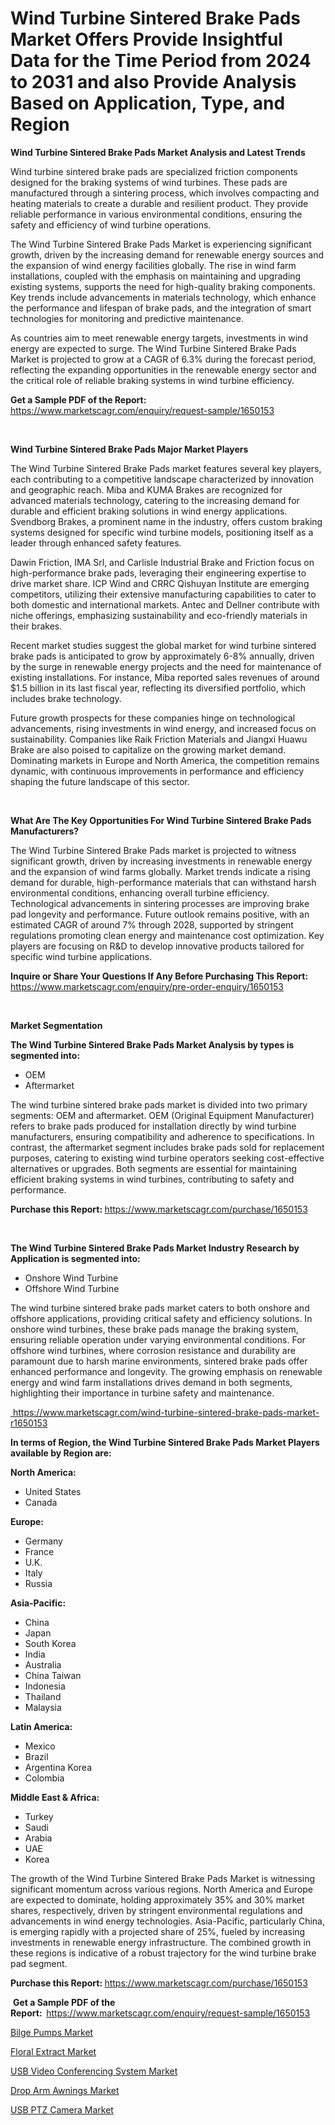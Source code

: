 <p><h1>Wind Turbine Sintered Brake Pads Market Offers Provide Insightful Data for the Time Period from 2024 to 2031 and also Provide Analysis Based on Application, Type, and Region</h1></p><p><strong>Wind Turbine Sintered Brake Pads Market Analysis and Latest Trends</strong></p>
<p><p>Wind turbine sintered brake pads are specialized friction components designed for the braking systems of wind turbines. These pads are manufactured through a sintering process, which involves compacting and heating materials to create a durable and resilient product. They provide reliable performance in various environmental conditions, ensuring the safety and efficiency of wind turbine operations.</p><p>The Wind Turbine Sintered Brake Pads Market is experiencing significant growth, driven by the increasing demand for renewable energy sources and the expansion of wind energy facilities globally. The rise in wind farm installations, coupled with the emphasis on maintaining and upgrading existing systems, supports the need for high-quality braking components. Key trends include advancements in materials technology, which enhance the performance and lifespan of brake pads, and the integration of smart technologies for monitoring and predictive maintenance. </p><p>As countries aim to meet renewable energy targets, investments in wind energy are expected to surge. The Wind Turbine Sintered Brake Pads Market is projected to grow at a CAGR of 6.3% during the forecast period, reflecting the expanding opportunities in the renewable energy sector and the critical role of reliable braking systems in wind turbine efficiency.</p></p>
<p><strong>Get a Sample PDF of the Report:&nbsp;</strong> <a href="https://www.marketscagr.com/enquiry/request-sample/1650153?utm_campaign=1173&utm_medium=2&utm_source=Github&utm_content=ia&utm_term=26092024&utm_id=wind-turbine-sintered-brake-pads">https://www.marketscagr.com/enquiry/request-sample/1650153</a></p>
<p>&nbsp;</p>
<p><strong>Wind Turbine Sintered Brake Pads Major Market Players</strong></p>
<p><p>The Wind Turbine Sintered Brake Pads market features several key players, each contributing to a competitive landscape characterized by innovation and geographic reach. Miba and KUMA Brakes are recognized for advanced materials technology, catering to the increasing demand for durable and efficient braking solutions in wind energy applications. Svendborg Brakes, a prominent name in the industry, offers custom braking systems designed for specific wind turbine models, positioning itself as a leader through enhanced safety features.</p><p>Dawin Friction, IMA Srl, and Carlisle Industrial Brake and Friction focus on high-performance brake pads, leveraging their engineering expertise to drive market share. ICP Wind and CRRC Qishuyan Institute are emerging competitors, utilizing their extensive manufacturing capabilities to cater to both domestic and international markets. Antec and Dellner contribute with niche offerings, emphasizing sustainability and eco-friendly materials in their brakes.</p><p>Recent market studies suggest the global market for wind turbine sintered brake pads is anticipated to grow by approximately 6-8% annually, driven by the surge in renewable energy projects and the need for maintenance of existing installations. For instance, Miba reported sales revenues of around $1.5 billion in its last fiscal year, reflecting its diversified portfolio, which includes brake technology.</p><p>Future growth prospects for these companies hinge on technological advancements, rising investments in wind energy, and increased focus on sustainability. Companies like Raik Friction Materials and Jiangxi Huawu Brake are also poised to capitalize on the growing market demand. Dominating markets in Europe and North America, the competition remains dynamic, with continuous improvements in performance and efficiency shaping the future landscape of this sector.</p></p>
<p>&nbsp;</p>
<p><strong>What Are The Key Opportunities For Wind Turbine Sintered Brake Pads Manufacturers?</strong></p>
<p><p>The Wind Turbine Sintered Brake Pads market is projected to witness significant growth, driven by increasing investments in renewable energy and the expansion of wind farms globally. Market trends indicate a rising demand for durable, high-performance materials that can withstand harsh environmental conditions, enhancing overall turbine efficiency. Technological advancements in sintering processes are improving brake pad longevity and performance. Future outlook remains positive, with an estimated CAGR of around 7% through 2028, supported by stringent regulations promoting clean energy and maintenance cost optimization. Key players are focusing on R&D to develop innovative products tailored for specific wind turbine applications.</p></p>
<p><strong>Inquire or Share Your Questions If Any Before Purchasing This Report:</strong> <a href="https://www.marketscagr.com/enquiry/pre-order-enquiry/1650153?utm_campaign=1173&utm_medium=2&utm_source=Github&utm_content=ia&utm_term=26092024&utm_id=wind-turbine-sintered-brake-pads">https://www.marketscagr.com/enquiry/pre-order-enquiry/1650153</a></p>
<p>&nbsp;</p>
<p><strong>Market Segmentation</strong></p>
<p><strong>The Wind Turbine Sintered Brake Pads Market Analysis by types is segmented into:</strong></p>
<p><ul><li>OEM</li><li>Aftermarket</li></ul></p>
<p><p>The wind turbine sintered brake pads market is divided into two primary segments: OEM and aftermarket. OEM (Original Equipment Manufacturer) refers to brake pads produced for installation directly by wind turbine manufacturers, ensuring compatibility and adherence to specifications. In contrast, the aftermarket segment includes brake pads sold for replacement purposes, catering to existing wind turbine operators seeking cost-effective alternatives or upgrades. Both segments are essential for maintaining efficient braking systems in wind turbines, contributing to safety and performance.</p></p>
<p><strong>Purchase this Report:&nbsp;</strong><a href="https://www.marketscagr.com/purchase/1650153?utm_campaign=1173&utm_medium=2&utm_source=Github&utm_content=ia&utm_term=26092024&utm_id=wind-turbine-sintered-brake-pads">https://www.marketscagr.com/purchase/1650153</a></p>
<p>&nbsp;</p>
<p><strong>The Wind Turbine Sintered Brake Pads Market Industry Research by Application is segmented into:</strong></p>
<p><ul><li>Onshore Wind Turbine</li><li>Offshore Wind Turbine</li></ul></p>
<p><p>The wind turbine sintered brake pads market caters to both onshore and offshore applications, providing critical safety and efficiency solutions. In onshore wind turbines, these brake pads manage the braking system, ensuring reliable operation under varying environmental conditions. For offshore wind turbines, where corrosion resistance and durability are paramount due to harsh marine environments, sintered brake pads offer enhanced performance and longevity. The growing emphasis on renewable energy and wind farm installations drives demand in both segments, highlighting their importance in turbine safety and maintenance.</p></p>
<p><a href="https://www.marketscagr.com/wind-turbine-sintered-brake-pads-market-r1650153?utm_campaign=1173&utm_medium=2&utm_source=Github&utm_content=ia&utm_term=26092024&utm_id=wind-turbine-sintered-brake-pads">&nbsp;https://www.marketscagr.com/wind-turbine-sintered-brake-pads-market-r1650153</a></p>
<p><strong>In terms of Region, the Wind Turbine Sintered Brake Pads Market Players available by Region are:</strong></p>
<p>
    <p> <strong> North America: </strong>
        <ul>
            <li>United States</li>
            <li>Canada</li>
        </ul>
        </p> 
    <p> <strong> Europe: </strong>
        <ul>
            <li>Germany</li>
            <li>France</li>
            <li>U.K.</li>
            <li>Italy</li>
            <li>Russia</li>
        </ul>
        </p> 
    <p> <strong> Asia-Pacific: </strong>
        <ul>
            <li>China</li>
            <li>Japan</li>
            <li>South Korea</li>
            <li>India</li>
            <li>Australia</li>
            <li>China Taiwan</li>
            <li>Indonesia</li>
            <li>Thailand</li>
            <li>Malaysia</li>
        </ul>
        </p> 
    <p> <strong> Latin America: </strong>
        <ul>
            <li>Mexico</li>
            <li>Brazil</li>
            <li>Argentina Korea</li>
            <li>Colombia</li>
        </ul>
        </p> 
    <p> <strong> Middle East & Africa: </strong>
        <ul>
            <li>Turkey</li>
            <li>Saudi</li>
            <li>Arabia</li>
            <li>UAE</li>
            <li>Korea</li>
        </ul>
    </p>
    </p>
<p><p>The growth of the Wind Turbine Sintered Brake Pads Market is witnessing significant momentum across various regions. North America and Europe are expected to dominate, holding approximately 35% and 30% market shares, respectively, driven by stringent environmental regulations and advancements in wind energy technologies. Asia-Pacific, particularly China, is emerging rapidly with a projected share of 25%, fueled by increasing investments in renewable energy infrastructure. The combined growth in these regions is indicative of a robust trajectory for the wind turbine brake pad segment.</p></p>
<p><strong>Purchase this Report: </strong><a href="https://www.marketscagr.com/purchase/1650153?utm_campaign=1173&utm_medium=2&utm_source=Github&utm_content=ia&utm_term=26092024&utm_id=wind-turbine-sintered-brake-pads">https://www.marketscagr.com/purchase/1650153</a></p>
<p>&nbsp;<strong>Get a Sample PDF of the Report:&nbsp;&nbsp;</strong><a href="https://www.marketscagr.com/enquiry/request-sample/1650153?utm_campaign=1173&utm_medium=2&utm_source=Github&utm_content=ia&utm_term=26092024&utm_id=wind-turbine-sintered-brake-pads">https://www.marketscagr.com/enquiry/request-sample/1650153</a></p>
<p><strong></strong></p>
<p><p><a href="https://www.linkedin.com/pulse/bilge-pumps-market-strategic-insights-product-evolution-segmentation-srznf?trackingId=4IqC8pJeTymNatP3Dj2y5w%3D%3D&utm_campaign=1173&utm_medium=2&utm_source=Github&utm_content=ia&utm_term=26092024&utm_id=wind-turbine-sintered-brake-pads">Bilge Pumps Market</a></p><p><a href="https://www.linkedin.com/pulse/global-floral-extract-market-product-type-application-region-adn9e?trackingId=LsXd1KFwQmCWWupxyoIuCg%3D%3D&utm_campaign=1173&utm_medium=2&utm_source=Github&utm_content=ia&utm_term=26092024&utm_id=wind-turbine-sintered-brake-pads">Floral Extract Market</a></p><p><a href="https://issuu.com/reportprime-2/docs/usb-video-conferencing-system-marke_3bb0b3a3ddc399?utm_campaign=1173&utm_medium=2&utm_source=Github&utm_content=ia&utm_term=26092024&utm_id=wind-turbine-sintered-brake-pads">USB Video Conferencing System Market</a></p><p><a href="https://www.linkedin.com/pulse/global-market-pulse-trends-growth-analysis-drop-arm-awnings-forecasted-9zcwf?trackingId=n1GX6q6rQm2QWe55TM%2Fu9Q%3D%3D&utm_campaign=1173&utm_medium=2&utm_source=Github&utm_content=ia&utm_term=26092024&utm_id=wind-turbine-sintered-brake-pads">Drop Arm Awnings Market</a></p><p><a href="https://issuu.com/reportprime-2/docs/usb-ptz-camera-market-size-2030.ppt_10c22daab16b1e?utm_campaign=1173&utm_medium=2&utm_source=Github&utm_content=ia&utm_term=26092024&utm_id=wind-turbine-sintered-brake-pads">USB PTZ Camera Market</a></p></p>